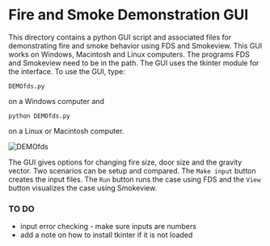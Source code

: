 # Fire and Smoke Demonstration GUI

This directory contains a python GUI script and associated files for demonstrating fire and smoke behavior using FDS and Smokeview.  This GUI works on Windows, Macintosh and Linux computers.  The programs FDS and Smokeview need to be in the path.  The GUI uses the tkinter module for the interface.  To use the GUI, type:

```DEMOfds.py```

on a Windows computer and

```python DEMOfds.py```

on a Linux or Macintosh computer. 

![DEMOfds](https://github.com/firemodels/smv/assets/12403014/9eb5173a-6be1-4b20-ae18-5c0e9083ea14)

The GUI gives options for changing fire size, door size and the gravity vector.  Two scenarios can be setup and compared. The `Make input` button creates the input files.  The `Run` button runs the case using FDS and the `View` button visualizes the case using Smokeview.

### TO DO

* input error checking - make sure inputs are numbers
* add a note on how to install tkinter if it is not loaded

